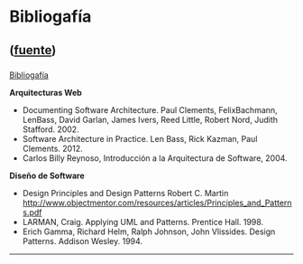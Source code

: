 # Bibliogafía
([fuente](https://campus.exactas.uba.ar/course/view.php?id=1060&section=3))
---
###
[Bibliogafía](https://campus.exactas.uba.ar/course/view.php?id=1060&section=3)

 **Arquitecturas Web**

  - Documenting Software Architecture. Paul Clements, FelixBachmann, LenBass, David Garlan, James Ivers, Reed Little, Robert Nord, Judith Stafford. 2002.
  - Software Architecture in Practice. Len Bass, Rick Kazman, Paul Clements. 2012.
  - Carlos Billy Reynoso, Introducción a la Arquitectura de Software, 2004.

**Diseño de Software**

  - Design Principles and Design Patterns Robert C. Martin <http://www.objectmentor.com/resources/articles/Principles_and_Patterns.pdf>
  - LARMAN, Craig. Applying UML and Patterns. Prentice Hall. 1998.
  - Erich Gamma, Richard Helm, Ralph Johnson, John Vlissides. Design Patterns. Addison Wesley. 1994.

****

